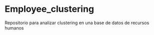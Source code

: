# Employee_clustering
Repositorio para analizar clustering en una base de datos de recursos humanos
